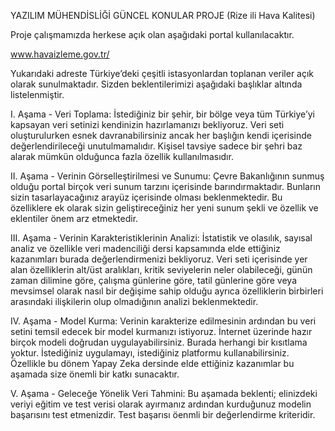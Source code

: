 YAZILIM MÜHENDİSLİĞİ GÜNCEL KONULAR PROJE (Rize ili Hava Kalitesi)

Proje çalışmamızda herkese açık olan aşağıdaki portal kullanılacaktır.
 
www.havaizleme.gov.tr/
 
Yukarıdaki adreste Türkiye’deki çeşitli istasyonlardan toplanan veriler açık olarak sunulmaktadır. Sizden beklentilerimizi aşağıdaki başlıklar altında listelenmiştir.
 
I. Aşama - Veri Toplama: İstediğiniz bir şehir, bir bölge veya tüm Türkiye’yi kapsayan veri setinizi kendinizin hazırlamanızı bekliyoruz. Veri seti oluşturulurken esnek davranabilirsiniz ancak her başlığın kendi içerisinde değerlendirileceği unutulmamalıdır. Kişisel tavsiye sadece bir şehri baz alarak mümkün olduğunca fazla özellik kullanılmasıdır.
 
II. Aşama - Verinin Görselleştirilmesi ve Sunumu: Çevre Bakanlığının sunmuş olduğu portal birçok veri sunum tarzını içerisinde barındırmaktadır. Bunların sizin tasarlayacağınız arayüz içerisinde olması beklenmektedir. Bu özelliklere ek olarak sizin geliştireceğiniz her yeni sunum şekli ve özellik ve eklentiler önem arz etmektedir.
 
III. Aşama - Verinin Karakteristiklerinin Analizi: İstatistik ve olasılık, sayısal analiz ve özellikle veri madenciliği dersi kapsamında elde ettiğiniz kazanımları burada değerlendirmenizi bekliyoruz. Veri seti içerisinde yer alan özelliklerin alt/üst aralıkları, kritik seviyelerin neler olabileceği, günün zaman dilimine göre, çalışma günlerine göre, tatil günlerine göre veya mevsimsel olarak nasıl bir değişime sahip olduğu ayrıca özelliklerin birbirleri arasındaki ilişkilerin olup olmadığının analizi beklenmektedir.
   
IV. Aşama - Model Kurma: Verinin karakterize edilmesinin ardından bu veri setini temsil edecek bir model kurmanızı istiyoruz. İnternet üzerinde hazır birçok modeli doğrudan uygulayabilirsiniz. Burada herhangi bir kısıtlama yoktur. İstediğiniz uygulamayı, istediğiniz platformu kullanabilirsiniz. Özellikle bu dönem Yapay Zeka dersinde elde ettiğiniz kazanımlar bu aşamada size önemli bir katkı sunacaktır. 
 
V. Aşama - Geleceğe Yönelik Veri Tahmini: Bu aşamada beklenti; elinizdeki veriyi eğitim ve test verisi olarak ayırmanız ardından kurduğunuz modelin başarısını test etmenizdir. Test başarısı öenmli bir değerlendirme kriteridir.
